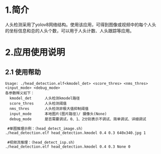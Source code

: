 # 1.简介

人头检测采用了yolov8网络结构。使用该应用，可得到图像或视频中的每个人头的坐标信息和总的人头个数，可以用于人头计数、人头跟踪等应用。

# 2.应用使用说明

## 2.1 使用帮助

```
Usage: ./head_detection.elf<kmodel_det> <score_thres> <nms_thres> <input_mode> <debug_mode>
各参数释义如下：
  kmodel_det      人头检测kmodel路径
  score_thres     人头检测阈值
  nms_thres       人头检测非极大值抑制阈值
  input_mode      本地图片(图片路径)/ 摄像头(None)
  debug_mode      是否需要调试，0、1、2分别表示不调试、简单调试、详细调试
 
 #单图推理示例：（head_detect_image.sh）
./head_detection.elf head_detection.kmodel 0.4 0.3 640x340.jpg 1

 #视频流推理：（head_detect_isp.sh）
./head_detection.elf head_detection.kmodel 0.4 0.3 None 0
```



